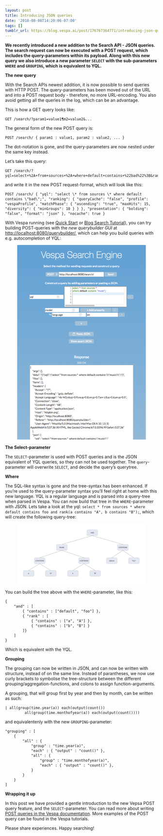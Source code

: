 ```yaml
---
layout: post
title: Introducing JSON queries
date: '2018-08-08T14:20:06-07:00'
tags: []
tumblr_url: https://blog.vespa.ai/post/176767364771/introducing-json-queries
---
```

 **We recently introduced a new addition to the Search API - JSON queries. The search request can now be executed with a POST request, which includes the query-parameters within its payload. Along with this new query we also introduce a new parameter `SELECT` with the sub-parameters `WHERE` and `GROUPING`, which is equivalent to YQL.**

**The new query**

With the Search APIs newest addition, it is now possible to send queries with HTTP POST. The query-parameters has been moved out of the URL and into a POST request body - therefore, no more URL-encoding. You also avoid getting all the queries in the log, which can be an advantage.

This is how a GET query looks like:

    GET /search/?param1=value1¶m2=value2&...

The general form of the new POST query is:

    POST /search/ { param1 : value1, param2 : value2, ... }

The dot-notation is gone, and the query-parameters are now nested under the same key instead.

Let’s take this query:

    GET /search/?yql=select+%2A+from+sources+%2A+where+default+contains+%22bad%22%3B&ranking.queryCache=false&ranking.profile=vespaProfile&ranking.matchPhase.ascending=true&ranking.matchPhase.maxHits=15&ranking.matchPhase.diversity.minGroups=10&presentation.bolding=false&presentation.format=json&nocache=true

and write it in the new POST request-format, which will look like this:

    POST /search/ { "yql": "select \* from sources \* where default contains \"bad\";", "ranking": { "queryCache": "false", "profile": "vespaProfile", "matchPhase": { "ascending": "true", "maxHits": 15, "diversity": { "minGroups": 10 } } }, "presentation": { "bolding": "false", "format": "json" }, "nocache": true }

With Vespa running (see [Quick Start](https://docs.vespa.ai/documentation/vespa-quick-start.html) or [Blog Search Tutorial](https://docs.vespa.ai/documentation/tutorials/blog-search.html)), you can try building POST-queries with the _new querybuilder GUI_ at [http://localhost:8080/querybuilder/](http://localhost:8080/querybuilder/), which can help you build queries with e.g. autocompletion of YQL:

<figure data-orig-width="934" data-orig-height="1408" class="tmblr-full"><img src="/assets/2018-08-08-introducing-json-queries/tumblr_inline_pd55x78hVH1vpfrlb_540.png" alt="image" data-orig-width="934" data-orig-height="1408"></figure>

**The Select-parameter**

The `SELECT`-parameter is used with POST queries and is the JSON equivalent of YQL queries, so they can not be used together. The `query`-parameter will overwrite `SELECT`, and decide the query’s querytree.

**Where**

The SQL-like syntax is gone and the tree-syntax has been enhanced. If you’re used to the query-parameter syntax you’ll feel right at home with this new language. YQL is a regular language and is parsed into a query-tree when parsed in Vespa. You can now build that tree in the `WHERE`-parameter with JSON. Lets take a look at the yql: `select * from sources * where default contains foo and rank(a contains "A", b contains "B");`, which will create the following query-tree:

<figure data-orig-width="1323" data-orig-height="622" class="tmblr-full"><img src="/assets/2018-08-08-introducing-json-queries/tumblr_inline_pd55yrwNbZ1vpfrlb_540.png" alt="image" data-orig-width="1323" data-orig-height="622"></figure>

You can build the tree above with the `WHERE`-parameter, like this:

    {
        "and" : [
            { "contains" : ["default", "foo"] },
            { "rank" : [
                { "contains" : ["a", "A"] },
                { "contains" : ["b", "B"] }
            ]}
        ]
    }

Which is equivalent with the YQL.

**Grouping**

The grouping can now be written in JSON, and can now be written with structure, instead of on the same line. Instead of parantheses, we now use curly brackets to symbolise the tree-structure between the different grouping/aggregation-functions, and colons to assign function-arguments.

A grouping, that will group first by year and then by month, can be written as such:

    | all(group(time.year(a)) each(output(count())
             all(group(time.monthofyear(a)) each(output(count())))

and equivalentenly with the new `GROUPING`-parameter:

    "grouping" : [
        {
            "all" : {
                "group" : "time.year(a)",
                "each" : { "output" : "count()" },
                "all" : {
                    "group" : "time.monthofyear(a)",
                    "each" : { "output" : "count()" },
                }
            }
        }
    ]

**Wrapping it up**

In this post we have provided a gentle introduction to the new Vepsa POST query feature, and the `SELECT`-parameter. You can read more about writing [POST queries in the Vespa documentation](https://docs.vespa.ai/documentation/search-api.html). More examples of the POST query can be found in the Vespa tutorials.

Please share experiences. Happy searching!

